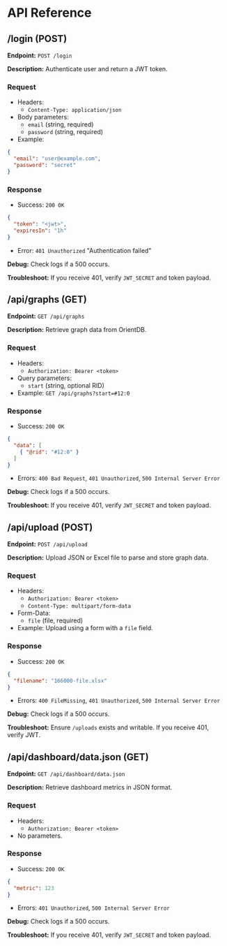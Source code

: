 # API Reference

## /login (POST)
**Endpoint:** `POST /login`

**Description:** Authenticate user and return a JWT token.

### Request
- Headers:
  - `Content-Type: application/json`
- Body parameters:
  - `email` (string, required)
  - `password` (string, required)
- Example:
```json
{
  "email": "user@example.com",
  "password": "secret"
}
```

### Response
- Success: `200 OK`
```json
{
  "token": "<jwt>",
  "expiresIn": "1h"
}
```
- Error: `401 Unauthorized` "Authentication failed"

**Debug:** Check logs if a 500 occurs.

**Troubleshoot:** If you receive 401, verify `JWT_SECRET` and token payload.

## /api/graphs (GET)
**Endpoint:** `GET /api/graphs`

**Description:** Retrieve graph data from OrientDB.

### Request
- Headers:
  - `Authorization: Bearer <token>`
- Query parameters:
  - `start` (string, optional RID)
- Example:
`GET /api/graphs?start=#12:0`

### Response
- Success: `200 OK`
```json
{
  "data": [
    { "@rid": "#12:0" }
  ]
}
```
- Errors: `400 Bad Request`, `401 Unauthorized`, `500 Internal Server Error`

**Debug:** Check logs if a 500 occurs.

**Troubleshoot:** If you receive 401, verify `JWT_SECRET` and token payload.

## /api/upload (POST)
**Endpoint:** `POST /api/upload`

**Description:** Upload JSON or Excel file to parse and store graph data.

### Request
- Headers:
  - `Authorization: Bearer <token>`
  - `Content-Type: multipart/form-data`
- Form-Data:
  - `file` (file, required)
- Example:
Upload using a form with a `file` field.

### Response
- Success: `200 OK`
```json
{
  "filename": "166000-file.xlsx"
}
```
- Errors: `400 FileMissing`, `401 Unauthorized`, `500 Internal Server Error`

**Debug:** Check logs if a 500 occurs.

**Troubleshoot:** Ensure `/uploads` exists and writable. If you receive 401, verify JWT.

## /api/dashboard/data.json (GET)
**Endpoint:** `GET /api/dashboard/data.json`

**Description:** Retrieve dashboard metrics in JSON format.

### Request
- Headers:
  - `Authorization: Bearer <token>`
- No parameters.

### Response
- Success: `200 OK`
```json
{
  "metric": 123
}
```
- Errors: `401 Unauthorized`, `500 Internal Server Error`

**Debug:** Check logs if a 500 occurs.

**Troubleshoot:** If you receive 401, verify `JWT_SECRET` and token payload.
